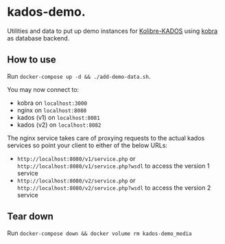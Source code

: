 # kados-demo. 

Utilities and data to put up demo instances for [Kolibre-KADOS](https://github.com/kolibre/Kolibre-KADOS) using [kobra](https://github.com/kolibre/kobra) as database backend.

## How to use

Run `docker-compose up -d && ./add-demo-data.sh`.

You may now connect to:

- kobra on `localhost:3000`
- nginx on `localhost:8080`
- kados (v1) on `localhost:8081`
- kados (v2) on `localhost:8082`

The nginx service takes care of proxying requests to the actual kados services so point your client to either of the below URLs:

- `http://localhost:8080/v1/service.php` or `http://localhost:8080/v1/service.php?wsdl` to access the version 1 service
- `http://localhost:8080/v2/service.php` or `http://localhost:8080/v2/service.php?wsdl` to access the version 2 service

## Tear down

Run `docker-compose down && docker volume rm kados-demo_media`
